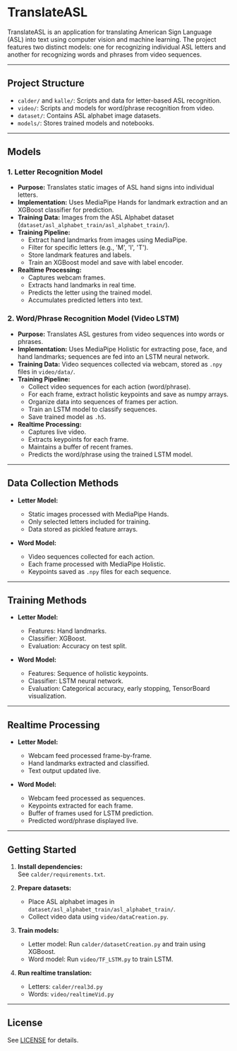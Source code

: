 # TranslateASL

TranslateASL is an application for translating American Sign Language (ASL) into text using computer vision and machine learning. The project features two distinct models: one for recognizing individual ASL letters and another for recognizing words and phrases from video sequences.

---

## Project Structure

- `calder/` and `kalle/`: Scripts and data for letter-based ASL recognition.
- `video/`: Scripts and models for word/phrase recognition from video.
- `dataset/`: Contains ASL alphabet image datasets.
- `models/`: Stores trained models and notebooks.

---

## Models

### 1. Letter Recognition Model

- **Purpose:** Translates static images of ASL hand signs into individual letters.
- **Implementation:** Uses MediaPipe Hands for landmark extraction and an XGBoost classifier for prediction.
- **Training Data:** Images from the ASL Alphabet dataset (`dataset/asl_alphabet_train/asl_alphabet_train/`).
- **Training Pipeline:**
  - Extract hand landmarks from images using MediaPipe.
  - Filter for specific letters (e.g., 'M', 'I', 'T').
  - Store landmark features and labels.
  - Train an XGBoost model and save with label encoder.
- **Realtime Processing:** 
  - Captures webcam frames.
  - Extracts hand landmarks in real time.
  - Predicts the letter using the trained model.
  - Accumulates predicted letters into text.

### 2. Word/Phrase Recognition Model (Video LSTM)

- **Purpose:** Translates ASL gestures from video sequences into words or phrases.
- **Implementation:** Uses MediaPipe Holistic for extracting pose, face, and hand landmarks; sequences are fed into an LSTM neural network.
- **Training Data:** Video sequences collected via webcam, stored as `.npy` files in `video/data/`.
- **Training Pipeline:**
  - Collect video sequences for each action (word/phrase).
  - For each frame, extract holistic keypoints and save as numpy arrays.
  - Organize data into sequences of frames per action.
  - Train an LSTM model to classify sequences.
  - Save trained model as `.h5`.
- **Realtime Processing:** 
  - Captures live video.
  - Extracts keypoints for each frame.
  - Maintains a buffer of recent frames.
  - Predicts the word/phrase using the trained LSTM model.

---

## Data Collection Methods

- **Letter Model:** 
  - Static images processed with MediaPipe Hands.
  - Only selected letters included for training.
  - Data stored as pickled feature arrays.

- **Word Model:** 
  - Video sequences collected for each action.
  - Each frame processed with MediaPipe Holistic.
  - Keypoints saved as `.npy` files for each sequence.

---

## Training Methods

- **Letter Model:** 
  - Features: Hand landmarks.
  - Classifier: XGBoost.
  - Evaluation: Accuracy on test split.

- **Word Model:** 
  - Features: Sequence of holistic keypoints.
  - Classifier: LSTM neural network.
  - Evaluation: Categorical accuracy, early stopping, TensorBoard visualization.

---

## Realtime Processing

- **Letter Model:** 
  - Webcam feed processed frame-by-frame.
  - Hand landmarks extracted and classified.
  - Text output updated live.

- **Word Model:** 
  - Webcam feed processed as sequences.
  - Keypoints extracted for each frame.
  - Buffer of frames used for LSTM prediction.
  - Predicted word/phrase displayed live.

---

## Getting Started

1. **Install dependencies:**  
   See `calder/requirements.txt`.

2. **Prepare datasets:**  
   - Place ASL alphabet images in `dataset/asl_alphabet_train/asl_alphabet_train/`.
   - Collect video data using `video/dataCreation.py`.

3. **Train models:**  
   - Letter model: Run `calder/datasetCreation.py` and train using XGBoost.
   - Word model: Run `video/TF_LSTM.py` to train LSTM.

4. **Run realtime translation:**  
   - Letters: `calder/real3d.py`
   - Words: `video/realtimeVid.py`

---

## License

See [LICENSE](LICENSE) for details.
